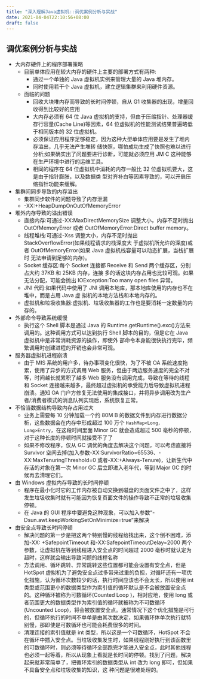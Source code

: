```yaml
---
title: "深入理解Java虚拟机::调优案例分析与实战"
date: 2021-04-04T22:10:56+08:00
draft: false
---
```


## 调优案例分析与实战

- 大内存硬件上的程序部署策略
  - 目前单体应用在较大内存的硬件上主要的部署方式有两种:
    - 通过一个单独的 Java 虚拟机实例来管理大量的 Java 堆内存。
    - 同时使用若干个 Java 虚拟机，建立逻辑集群来利用硬件资源。
  - 面临的问题
    - 回收大块堆内存而导致的长时间停顿，自从 G1 收集器的出现，增量回收得到比较好的应用
    - 大内存必须有 64 位 Java 虚拟机的支持，但由于压缩指针、处理器缓存行容量(Cache Line)等因素，64 位虚拟机的性能测试结果普遍略低于相同版本的 32 位虚拟机。
    - 必须保证应用程序足够稳定，因为这种大型单体应用要是发生了堆内存溢出，几乎无法产生堆转 储快照，哪怕成功生成了快照也难以进行分析;如果确实出了问题要进行诊断，可能就必须应用 JM C 这种能够在生产环境中进行的运维工具。
    - 相同的程序在 64 位虚拟机中消耗的内存一般比 32 位虚拟机要大，这是由于指针膨胀，以及数据类 型对齐补白等因素导致的，可以开启压缩指针功能来缓解。
- 集群间同步导致的内存溢出
  - 集群同步软件的问题导致了内存泄漏
  - -XX:+HeapDumpOnOutOfMemoryError
- 堆外内存导致的溢出错误
  - 直接内存:可通过-XX:MaxDirectMemorySize 调整大小，内存不足时抛出 OutOfMemoryError 或者 OutOfMemoryError:Direct buffer memory。
  - 线程堆栈:可通过-Xss 调整大小，内存不足时抛出 StackOverflowError(如果线程请求的栈深度大 于虚拟机所允许的深度)或者 OutOfMemoryError(如果 Java 虚拟机栈容量可以动态扩展，当栈扩展时 无法申请到足够的内存)。
  - Socket 缓存区:每个 Socket 连接都 Receive 和 Send 两个缓存区，分别占大约 37KB 和 25KB 内存，连接 多的话这块内存占用也比较可观。如果无法分配，可能会抛出 IOException:Too many open files 异常。
  - JNI 代码:如果代码中使用了 JNI 调用本地库，那本地库使用的内存也不在堆中，而是占用 Java 虚 拟机的本地方法栈和本地内存的。
  - 虚拟机和垃圾收集器:虚拟机、垃圾收集器的工作也是要消耗一定数量的内存的。
- 外部命令导致系统缓慢
  - 执行这个 Shell 脚本是通过 Java 的 Runtime.getRuntime().exc()方法来调用的。这种调用方式可以达到执行 Shell 脚本的目的，但是它在 Java 虚拟机中是非常消耗资源的操作，即使外 部命令本身能很快执行完毕，频繁调用时创建进程的开销也会非常可观。
- 服务器虚拟机进程崩溃
  - 由于 MIS 系统的用户多，待办事项变化很快，为了不被 OA 系统速度拖累，使用了异步的方式调用 Web 服务，但由于两边服务速度的完全不对等，时间越长就累积了越多 Web 服务没有调用完成，导致在等待的线程和 Socket 连接越来越多，最终超过虚拟机的承受能力后导致虚拟机进程崩溃。通知 OA 门户方修复无法使用的集成接口，并将异步调用改为生产者/消费者模式的消息队列实现后，系统恢复正常。
- 不恰当数据结构导致内存占用过大
  - 业务上需要每 10 分钟加载一个约 80M B 的数据文件到内存进行数据分析，这些数据会在内存中形成超过 100 万个 `HashMap<Long，Long>Entry`，在这段时间里面 Minor GC 就会造成超过 500 毫秒的停顿，对于这种长度的停顿时间就接受不了了
  - 如果不修改程序，仅从 GC 调优的角度去解决这个问题，可以考虑直接将 Survivor 空间去掉(加入参数-XX:SurvivorRatio=65536、-XX:MaxTenuringThreshold=0 或者-XX:+Always-Tenure)，让新生代中存活的对象在第一次 Minor GC 后立即进入老年代，等到 Major GC 的时候再去清理它们。
- 由 Windows 虚拟内存导致的长时间停顿
  - 程序在最小化时它的工作内存被自动交换到磁盘的页面文件之中了，这样发生垃圾收集时就有可能因为恢复页面文件的操作导致不正常的垃圾收集停顿。
  - 在 Java 的 GUI 程序中要避免这种现象，可以加入参数“- Dsun.awt.keepWorkingSetOnMinimize=true”来解决
- 由安全点导致长时间停顿
  - 解决问题的第一步是把这两个特别慢的线程给找出来，这个倒不困难，添加-XX: +SafepointTimeout 和-XX:SafepointTimeoutDelay=2000 两个参数，让虚拟机在等到线程进入安全点的时间超过 2000 毫秒时就认定为超时，这样就会输出导致问题的线程名称
  - 方法调用、循环跳转、异常跳转这些位置都可能会设置有安全点，但是 HotSpot 虚拟机为了避免安全点过多带来过重的负担，对循环还有一项优化措施，认为循环次数较少的话，执行时间应该也不会太长，所以使用 int 类型或范围更小的数据类型作为索引值的循环默认是不会被放置安全点的。这种循环被称为可数循环(Counted Loop )，相对应地，使用 long 或者范围更大的数据类型作为索引值的循环就被称为不可数循环 (Uncounted Loop)，将会被放置安全点。通常情况下这个优化措施是可行的，但循环执行的时间不单单是由其次数决定，如果循环体单次执行就特别慢，那即使是可数循环也可能会耗费很多的时间。
  - 清理连接的索引值就是 int 类型，所以这是一个可数循环，HotSpot 不会在循环中插入安全点。当垃圾收集发生时，如果线程刚好执行到该函数里的可数循环时，则必须等待循环全部跑完才能进入安全点，此时其他线程也必须一起等着，所以从现象上看就是长时间的停顿。找到了问题，解决起来就非常简单了，把循环索引的数据类型从 int 改为 long 即可，但如果不具备安全点和垃圾收集的知识，这 种问题是很难处理的。
